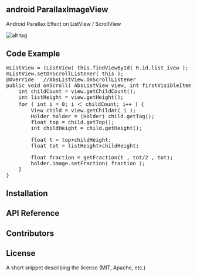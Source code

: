 

## android ParallaxImageView
Android Parallax Effect on ListView / ScrollView

![alt tag](https://raw.githubusercontent.com/milkmidi/android_parallaxImageView/master/preview.gif)


## Code Example

<pre>
mListView = (ListView) this.findViewById( R.id.list_ivew );
mListView.setOnScrollListener( this );
@Override   //AbsListView.OnScrollListener
public void onScroll( AbsListView view, int firstVisibleItem, int visibleItemCount, int totalItemCount ) {
    int childCount = view.getChildCount();
    int listHeight = view.getHeight();
    for ( int i = 0; i ＜ childCount; i++ ) {
        View child = view.getChildAt( i );
        Holder holder = (Holder) child.getTag();
        float top = child.getTop();
        int childHeight = child.getHeight();

        float t = top+childHeight;
        float tot = listHeight+childHeight;

        float fraction = getFraction(t , tot/2 , tot);
        holder.image.setFraction( fraction );
    }
}
</pre>

## Installation

## API Reference

## Contributors

## License

A short snippet describing the license (MIT, Apache, etc.)